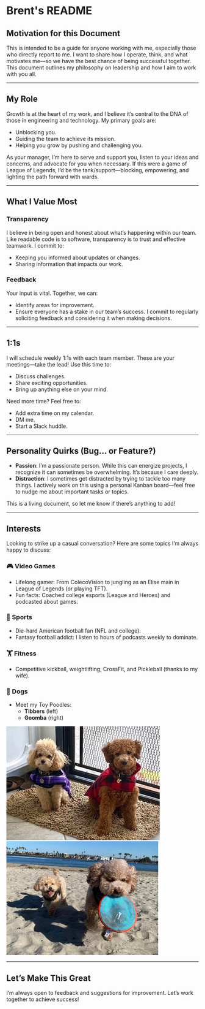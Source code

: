 # Brent's README

## Motivation for this Document

This is intended to be a guide for anyone working with me, especially those who directly report to me. I want to share how I operate, think, and what motivates me—so we have the best chance of being successful together. This document outlines my philosophy on leadership and how I aim to work with you all.

---

## My Role

Growth is at the heart of my work, and I believe it’s central to the DNA of those in engineering and technology. My primary goals are:
- Unblocking you.
- Guiding the team to achieve its mission.
- Helping you grow by pushing and challenging you.

As your manager, I’m here to serve and support you, listen to your ideas and concerns, and advocate for you when necessary. If this were a game of League of Legends, I’d be the tank/support—blocking, empowering, and lighting the path forward with wards.

---

## What I Value Most

### Transparency
I believe in being open and honest about what’s happening within our team. Like readable code is to software, transparency is to trust and effective teamwork. I commit to:
- Keeping you informed about updates or changes.
- Sharing information that impacts our work.

### Feedback
Your input is vital. Together, we can:
- Identify areas for improvement.
- Ensure everyone has a stake in our team’s success.
I commit to regularly soliciting feedback and considering it when making decisions.

---

## 1:1s

I will schedule weekly 1:1s with each team member. These are your meetings—take the lead! Use this time to:
- Discuss challenges.
- Share exciting opportunities.
- Bring up anything else on your mind.

Need more time? Feel free to:
- Add extra time on my calendar.
- DM me.
- Start a Slack huddle.

---

## Personality Quirks (Bug... or Feature?)

- **Passion**: I’m a passionate person. While this can energize projects, I recognize it can sometimes be overwhelming. It’s because I care deeply.
- **Distraction**: I sometimes get distracted by trying to tackle too many things. I actively work on this using a personal Kanban board—feel free to nudge me about important tasks or topics.

This is a living document, so let me know if there’s anything to add!

---

## Interests

Looking to strike up a casual conversation? Here are some topics I’m always happy to discuss:

### 🎮 Video Games
- Lifelong gamer: From ColecoVision to jungling as an Elise main in League of Legends (or playing TFT).
- Fun facts: Coached college esports (League and Heroes) and podcasted about games.

### 🏈 Sports
- Die-hard American football fan (NFL and college).
- Fantasy football addict: I listen to hours of podcasts weekly to dominate.

### 🏋️ Fitness
- Competitive kickball, weightlifting, CrossFit, and Pickleball (thanks to my wife).

### 🐶 Dogs
- Meet my Toy Poodles:
  - **Tibbers** (left)
  - **Goomba** (right)
  
![Tibbers and Goomba](dogs1.png)
![Tibbers and Goomba](dogs2.png)

---

## Let’s Make This Great
I’m always open to feedback and suggestions for improvement. Let’s work together to achieve success!
